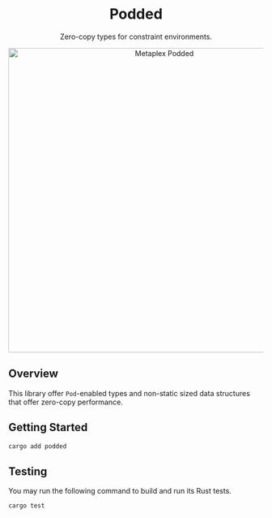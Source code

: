 <h1 align="center">
  Podded
</h1>
<p align="center">
  Zero-copy types for constraint environments.
</p>
<p align="center">
  <img width="600" alt="Metaplex Podded" src="https://github.com/metaplex-foundation/podded/assets/729235/183f470e-01dd-4bb9-aeef-75f9c72d725a" />
</p>

## Overview

This library offer `Pod`-enabled types and non-static sized data structures that offer zero-copy performance.

## Getting Started

```rust
cargo add podded
```

## Testing

You may run the following command to build and run its Rust tests.

```rust
cargo test
```
